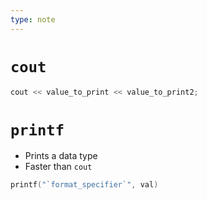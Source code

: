 ```yaml
---
type: note
---
```

# `cout`
```Cpp
cout << value_to_print << value_to_print2;
```

# `printf`
- Prints a data type
- Faster than `cout` 
```cpp
printf("`format_specifier`", val)
```